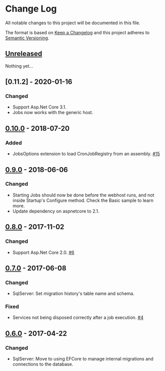 # Change Log
All notable changes to this project will be documented in this file.

The format is based on [Keep a Changelog](http://keepachangelog.com/)
and this project adheres to [Semantic Versioning](http://semver.org/).

## [Unreleased]
Nothing yet...

## [0.11.2] - 2020-01-16
### Changed
- Support Asp.Net Core 3.1.
- Jobs now works with the generic host.

## [0.10.0] - 2018-07-20
### Added
- JobsOptions extension to load CronJobRegistry from an assembly. [#15](https://github.com/mrahhal/MR.AspNetCore.Jobs/pull/15)

## [0.9.0] - 2018-06-06
### Changed
- Starting Jobs should now be done before the webhost runs, and not inside Startup's Configure method. Check the Basic sample to learn more.
- Update dependency on aspnetcore to 2.1.

## [0.8.0] - 2017-11-02
### Changed
- Support Asp.Net Core 2.0. [#6](https://github.com/mrahhal/MR.AspNetCore.Jobs/pull/6)

## [0.7.0] - 2017-06-08
### Changed
- SqlServer: Set migration history's table name and schema.

### Fixed
- Services not being disposed correctly after a job execution. [#4](https://github.com/mrahhal/MR.AspNetCore.Jobs/issues/4)

## [0.6.0] - 2017-04-22
### Changed
- SqlServer: Move to using EFCore to manage internal migrations and connections to the database.

[Unreleased]: https://github.com/mrahhal/MR.AspNetCore.Jobs/compare/0.10.0...HEAD
[0.10.0]: https://github.com/mrahhal/MR.AspNetCore.Jobs/compare/0.9.0...0.10.0
[0.9.0]: https://github.com/mrahhal/MR.AspNetCore.Jobs/compare/0.8.0...0.9.0
[0.8.0]: https://github.com/mrahhal/MR.AspNetCore.Jobs/compare/0.7.0...0.8.0
[0.7.0]: https://github.com/mrahhal/MR.AspNetCore.Jobs/compare/0.6.0...0.7.0
[0.6.0]: https://github.com/mrahhal/MR.AspNetCore.Jobs/compare/0.5.0...0.6.0

